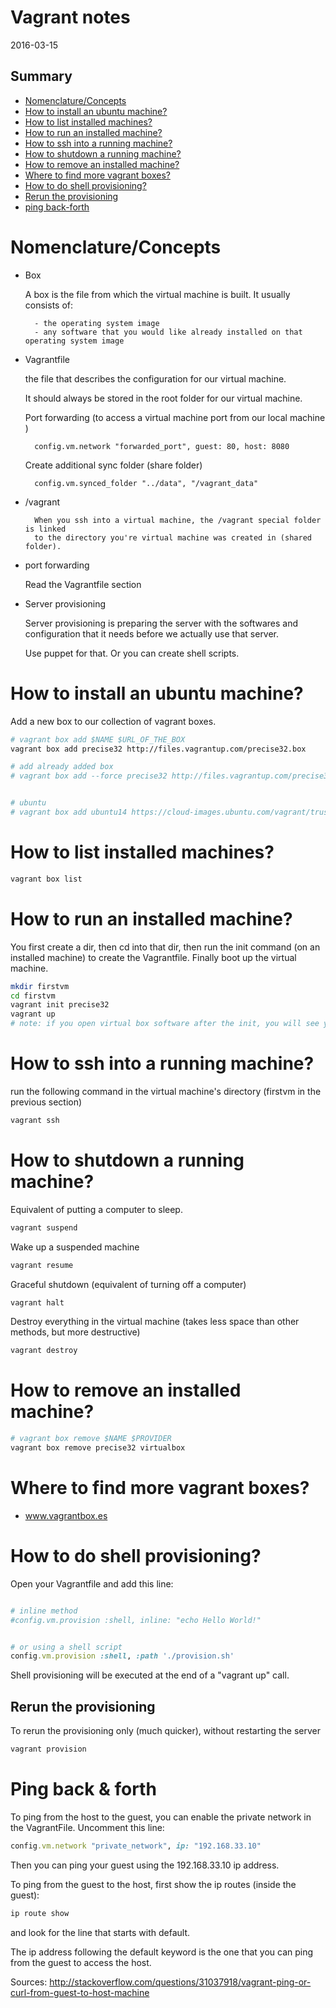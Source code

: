 Vagrant notes
=================
2016-03-15


Summary
-------------

- [Nomenclature/Concepts](#nomenclatureconcepts)
- [How to install an ubuntu machine?](#how-to-install-an-ubuntu-machine)
- [How to list installed machines?](#how-to-list-installed-machines)
- [How to run an installed machine?](#how-to-run-an-installed-machine)
- [How to ssh into a running machine?](#how-to-ssh-into-a-running-machine)
- [How to shutdown a running machine?](#how-to-shutdown-a-running-machine)
- [How to remove an installed machine?](#how-to-remove-an-installed-machine)
- [Where to find more vagrant boxes?](#where-to-find-more-vagrant-boxes)
- [How to do shell provisioning?](#how-to-do-shell-provisioning)
- [Rerun the provisioning](#rerun-the-provisioning)
- [ping back-forth](#ping-back-forth)


Nomenclature/Concepts
=================

- Box

	A box is the file from which the virtual machine is built.
	It usually consists of:

		- the operating system image
		- any software that you would like already installed on that operating system image



- Vagrantfile

	the file that describes the configuration for our virtual machine.

	It should always be stored in the root folder for our virtual machine.


	Port forwarding (to access a virtual machine port from our local machine )
		
		config.vm.network "forwarded_port", guest: 80, host: 8080

	Create additional sync folder (share folder)
	
		config.vm.synced_folder "../data", "/vagrant_data"




- /vagrant
		
		When you ssh into a virtual machine, the /vagrant special folder is linked 
		to the directory you're virtual machine was created in (shared folder).


- port forwarding

	Read the Vagrantfile section



- Server provisioning 

	Server provisioning is preparing the server with the softwares and configuration that it needs
	before we actually use that server.

	Use puppet for that.
	Or you can create shell scripts.





How to install an ubuntu machine?
=======================================


Add a new box to our collection of vagrant boxes.

```bash
# vagrant box add $NAME $URL_OF_THE_BOX
vagrant box add precise32 http://files.vagrantup.com/precise32.box

# add already added box
# vagrant box add --force precise32 http://files.vagrantup.com/precise32.box


# ubuntu
# vagrant box add ubuntu14 https://cloud-images.ubuntu.com/vagrant/trusty/current/trusty-server-cloudimg-i386-vagrant-disk1.box
```




How to list installed machines?
===================================

```bash
vagrant box list
```



How to run an installed machine?
=====================================

You first create a dir, then cd into that dir, then run the init command (on an installed machine) to create the Vagrantfile.
Finally boot up the virtual machine.


```bash
mkdir firstvm
cd firstvm
vagrant init precise32
vagrant up
# note: if you open virtual box software after the init, you will see your virtual machine running


```


How to ssh into a running machine?
===================================

run the following command in the virtual machine's directory (firstvm in the previous section)

```bash
vagrant ssh
```





How to shutdown a running machine?
========================================

Equivalent of putting a computer to sleep.

```bash
vagrant suspend
```

Wake up a suspended machine

```bash
vagrant resume
```

Graceful shutdown (equivalent of turning off a computer) 

```bash
vagrant halt
```


Destroy everything in the virtual machine (takes less space than other methods, but more destructive)

```bash
vagrant destroy
```




How to remove an installed machine?
======================================

```bash
# vagrant box remove $NAME $PROVIDER
vagrant box remove precise32 virtualbox
```




Where to find more vagrant boxes?
=====================================

- www.vagrantbox.es




How to do shell provisioning?
===================================

Open your Vagrantfile and add this line:

```ruby

# inline method
#config.vm.provision :shell, inline: "echo Hello World!"


# or using a shell script
config.vm.provision :shell, :path './provision.sh'


```

Shell provisioning will be executed at the end of a "vagrant up" call.


Rerun the provisioning
-------------------------

To rerun the provisioning only (much quicker), without restarting the server

```bash 
vagrant provision
``` 



Ping back & forth
=====================

To ping from the host to the guest, you can enable the private network in the VagrantFile.
Uncomment this line:

```ruby
config.vm.network "private_network", ip: "192.168.33.10"
```

Then you can ping your guest using the 192.168.33.10 ip address.

To ping from the guest to the host, first show the ip routes (inside the guest):

```bash
ip route show
```

and look for the line that starts with default.

The ip address following the default keyword is the one that you can ping from the guest to access the host.




Sources: 
http://stackoverflow.com/questions/31037918/vagrant-ping-or-curl-from-guest-to-host-machine










